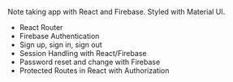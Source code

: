 Note taking app with React and Firebase. Styled with Material UI.

- React Router
- Firebase Authentication
- Sign up, sign in, sign out
- Session Handling with React/Firebase
- Password reset and change with Firebase
- Protected Routes in React with Authorization
